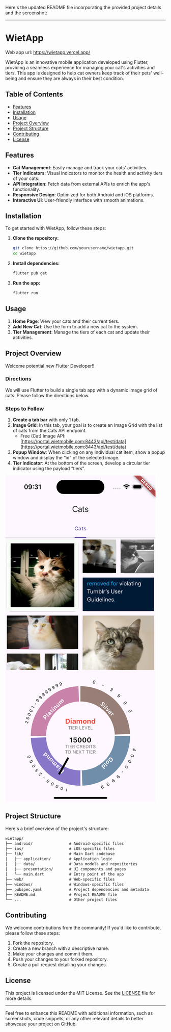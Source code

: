 Here's the updated README file incorporating the provided project details and the screenshot:

---

# WietApp

Web app url: https://wietapp.vercel.app/

WietApp is an innovative mobile application developed using Flutter, providing a seamless experience for managing your cat's activities and tiers. This app is designed to help cat owners keep track of their pets' well-being and ensure they are always in their best condition.

## Table of Contents

- [Features](#features)
- [Installation](#installation)
- [Usage](#usage)
- [Project Overview](#project-overview)
- [Project Structure](#project-structure)
- [Contributing](#contributing)
- [License](#license)

## Features

- **Cat Management**: Easily manage and track your cats' activities.
- **Tier Indicators**: Visual indicators to monitor the health and activity tiers of your cats.
- **API Integration**: Fetch data from external APIs to enrich the app's functionality.
- **Responsive Design**: Optimized for both Android and iOS platforms.
- **Interactive UI**: User-friendly interface with smooth animations.

## Installation

To get started with WietApp, follow these steps:

1. **Clone the repository:**
   ```bash
   git clone https://github.com/yourusername/wietapp.git
   cd wietapp
   ```

2. **Install dependencies:**
   ```bash
   flutter pub get
   ```

3. **Run the app:**
   ```bash
   flutter run
   ```

## Usage

1. **Home Page**: View your cats and their current tiers.
2. **Add New Cat**: Use the form to add a new cat to the system.
3. **Tier Management**: Manage the tiers of each cat and update their activities.

## Project Overview

Welcome potential new Flutter Developer!!

### Directions

We will use Flutter to build a single tab app with a dynamic image grid of cats. Please follow the directions below.

### Steps to Follow

1. **Create a tab bar** with only 1 tab.
2. **Image Grid**: In this tab, your goal is to create an Image Grid with the list of cats from the Cats API endpoint.
   - Free (Cat) Image API: [https://portal.wietmobile.com:8443/api/test/data](https://portal.wietmobile.com:8443/api/test/data)
3. **Popup Window**: When clicking on any individual cat item, show a popup window and display the “id” of the selected image.
4. **Tier Indicator**: At the bottom of the screen, develop a circular tier indicator using the payload “tiers”.

![App Screenshot](flutter_01.png)

## Project Structure

Here's a brief overview of the project's structure:

```
wietapp/
├── android/                # Android-specific files
├── ios/                    # iOS-specific files
├── lib/                    # Main Dart codebase
│   ├── application/        # Application logic
│   ├── data/               # Data models and repositories
│   ├── presentation/       # UI components and pages
│   └── main.dart           # Entry point of the app
├── web/                    # Web-specific files
├── windows/                # Windows-specific files
├── pubspec.yaml            # Project dependencies and metadata
├── README.md               # Project README file
└── ...                     # Other project files
```

## Contributing

We welcome contributions from the community! If you'd like to contribute, please follow these steps:

1. Fork the repository.
2. Create a new branch with a descriptive name.
3. Make your changes and commit them.
4. Push your changes to your forked repository.
5. Create a pull request detailing your changes.

## License

This project is licensed under the MIT License. See the [LICENSE](LICENSE) file for more details.

---

Feel free to enhance this README with additional information, such as screenshots, code snippets, or any other relevant details to better showcase your project on GitHub.

